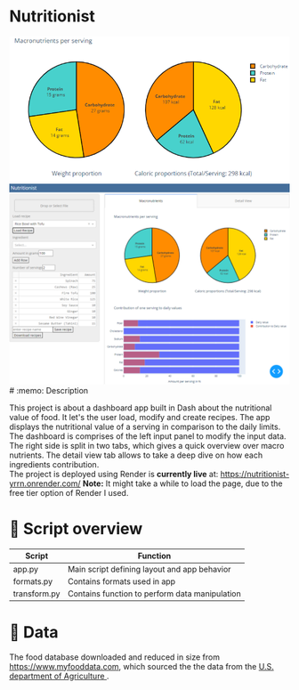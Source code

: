 # Nutritionist

<img src="./assets/img/Pie.png" width="600" /> 
<img src="./assets/img/Overview.png" width="600" /> 
# :memo: Description

This project is about a dashboard app built in Dash about the nutritional value of food. It let's the user load, modify and create recipes. The app displays the nutritional value of a serving in comparison to the daily limits.
The dashboard is comprises of the left input panel to modify the input data. The right side is split in two tabs, which gives a quick overview over macro nutrients. The detail view tab allows to take a deep dive on how each ingredients contribution.  
The project is deployed using Render is **currently live** at: https://nutritionist-yrrn.onrender.com/
**Note:** It might take a while to load the page, due to the free tier option of Render I used.

# :page_facing_up: Script overview
| Script       | Function                                               |
| ------------ | ------------------------------------------------------ |
| app.py       | Main script defining layout and app behavior           |
| formats.py   | Contains formats used in app                           |
| transform.py | Contains function to perform data manipulation         |
# :file_folder: Data

The food database downloaded and reduced in size from https://www.myfooddata.com, which sourced the the data from the [U.S. department of Agriculture ](https://fdc.nal.usda.gov/).
